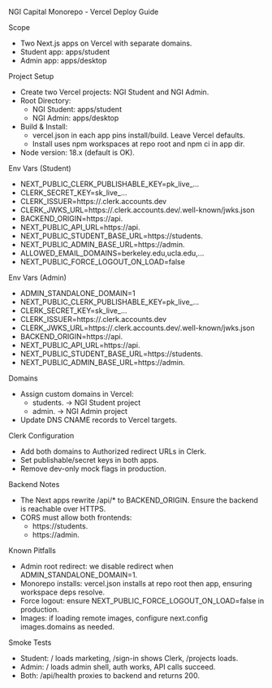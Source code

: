 NGI Capital Monorepo - Vercel Deploy Guide

Scope
- Two Next.js apps on Vercel with separate domains.
- Student app: apps/student
- Admin app: apps/desktop

Project Setup
- Create two Vercel projects: NGI Student and NGI Admin.
- Root Directory:
  - NGI Student: apps/student
  - NGI Admin: apps/desktop
- Build & Install:
  - vercel.json in each app pins install/build. Leave Vercel defaults.
  - Install uses npm workspaces at repo root and npm ci in app dir.
- Node version: 18.x (default is OK).

Env Vars (Student)
- NEXT_PUBLIC_CLERK_PUBLISHABLE_KEY=pk_live_...
- CLERK_SECRET_KEY=sk_live_...
- CLERK_ISSUER=https://<your-subdomain>.clerk.accounts.dev
- CLERK_JWKS_URL=https://<your-subdomain>.clerk.accounts.dev/.well-known/jwks.json
- BACKEND_ORIGIN=https://api.<your-domain>
- NEXT_PUBLIC_API_URL=https://api.<your-domain>
- NEXT_PUBLIC_STUDENT_BASE_URL=https://students.<your-domain>
- NEXT_PUBLIC_ADMIN_BASE_URL=https://admin.<your-domain>
- ALLOWED_EMAIL_DOMAINS=berkeley.edu,ucla.edu,...
- NEXT_PUBLIC_FORCE_LOGOUT_ON_LOAD=false

Env Vars (Admin)
- ADMIN_STANDALONE_DOMAIN=1
- NEXT_PUBLIC_CLERK_PUBLISHABLE_KEY=pk_live_...
- CLERK_SECRET_KEY=sk_live_...
- CLERK_ISSUER=https://<your-subdomain>.clerk.accounts.dev
- CLERK_JWKS_URL=https://<your-subdomain>.clerk.accounts.dev/.well-known/jwks.json
- BACKEND_ORIGIN=https://api.<your-domain>
- NEXT_PUBLIC_API_URL=https://api.<your-domain>
- NEXT_PUBLIC_STUDENT_BASE_URL=https://students.<your-domain>
- NEXT_PUBLIC_ADMIN_BASE_URL=https://admin.<your-domain>

Domains
- Assign custom domains in Vercel:
  - students.<your-domain> -> NGI Student project
  - admin.<your-domain> -> NGI Admin project
- Update DNS CNAME records to Vercel targets.

Clerk Configuration
- Add both domains to Authorized redirect URLs in Clerk.
- Set publishable/secret keys in both apps.
- Remove dev-only mock flags in production.

Backend Notes
- The Next apps rewrite /api/* to BACKEND_ORIGIN. Ensure the backend is reachable over HTTPS.
- CORS must allow both frontends:
  - https://students.<your-domain>
  - https://admin.<your-domain>

Known Pitfalls
- Admin root redirect: we disable redirect when ADMIN_STANDALONE_DOMAIN=1.
- Monorepo installs: vercel.json installs at repo root then app, ensuring workspace deps resolve.
- Force logout: ensure NEXT_PUBLIC_FORCE_LOGOUT_ON_LOAD=false in production.
- Images: if loading remote images, configure next.config images.domains as needed.

Smoke Tests
- Student: / loads marketing, /sign-in shows Clerk, /projects loads.
- Admin: / loads admin shell, auth works, API calls succeed.
- Both: /api/health proxies to backend and returns 200.

